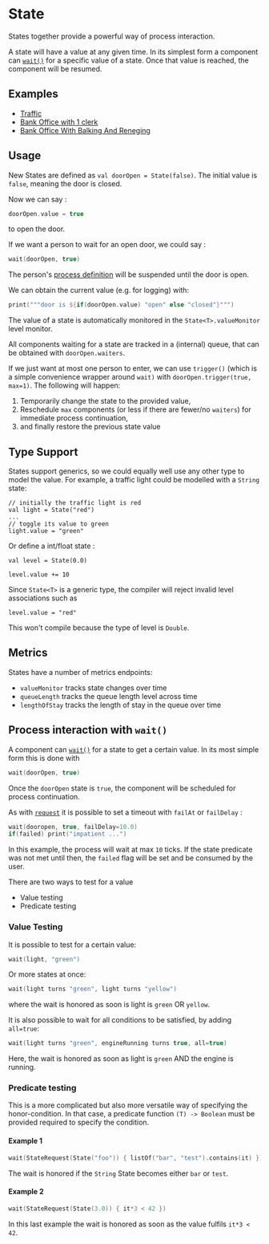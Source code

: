 # State

States together provide a powerful way of process interaction.

A state will have a value at any given time. In its simplest form a component can [`wait()`](component.md#wait) for a specific value of a state. Once that value is reached, the component will be resumed.

## Examples

* [Traffic](examples/traffic.md)
* [Bank Office with 1 clerk](examples/bank_office.md#bank-office-with-states)
* [Bank Office With Balking And Reneging](examples/bank_office.md#bank-office-with-balking-and-reneging)

## Usage

New States are defined as `val doorOpen = State(false)`. The initial value is `false`, meaning
the door is closed.

Now we can say :

```kotlin
doorOpen.value = true
```

to open the door.

If we want a person to wait for an open door, we could say :

```kotlin
wait(doorOpen, true)
```

The person's [process definition](component.md#creation-of-a-component) will be suspended until the door is open.

We can obtain the current value (e.g. for logging) with:

```kotlin
print("""door is ${if(doorOpen.value) "open" else "closed"}""")
```

The value of a state is automatically monitored in the `State<T>.valueMonitor` level monitor.

All components waiting for a state are tracked in a (internal) queue, that can be obtained with `doorOpen.waiters`.

If we just want at most one person to enter, we can use `trigger()` (which is a simple convenience wrapper around `wait)` with `doorOpen.trigger(true, max=1)`. The following will happen:

1. Temporarily change the state to the provided value,
2. Reschedule `max` components (or less if there are fewer/no `waiters`) for immediate process continuation,
3. and finally restore the previous state value


## Type Support

States support generics, so we could equally well use any other type to model the value. For example, a traffic light could be modelled with a `String` state:

```
// initially the traffic light is red
val light = State("red")
...
// toggle its value to green
light.value = "green"
```

Or define a int/float state :

```
val level = State(0.0)
        
level.value += 10
```

Since `State<T>` is a generic type, the compiler will reject invalid level associations such as
```
level.value = "red"
```
This won't compile because the type of level is `Double`.


## Metrics

States have a number of metrics endpoints:

* `valueMonitor` tracks state changes over time
* `queueLength` tracks the queue length level across time
* `lengthOfStay` tracks the length of stay in the queue over time


## Process interaction with `wait()`

A component can [`wait()`](component.md#wait) for a state to get a certain value. In its most simple form this is done with

```kotlin
wait(doorOpen, true)
```

Once the `doorOpen` state is `true`, the component will be scheduled for process continuation.

As with [`request`](component.md#request) it is possible to set a timeout with `failAt` or `failDelay` :

```kotlin
wait(dooropen, true, failDelay=10.0)
if(failed) print("impatient ...")
```

In this example, the process will wait at max `10` ticks. If the state predicate was not met until then, the `failed` flag will be set and be consumed by the user.

There are two ways to test for a value

* Value testing
* Predicate testing

### Value Testing

It is possible to test for a certain value:

```kotlin
wait(light, "green")
```
    
Or more states at once:
    
```kotlin
wait(light turns "green", light turns "yellow")  
```
where the wait is honored as soon is light is `green` OR `yellow`.
    
It is also possible to wait for all conditions to be satisfied, by adding `all=true`:

```kotlin
wait(light turns "green", engineRunning turns true, all=true) 
```
Here, the wait is honored as soon as light is `green` AND  the engine is running.


### Predicate testing

This is a more complicated but also more versatile way of specifying the honor-condition. In that case, a predicate function `(T) -> Boolean` must be provided required to specify the condition.

#### Example 1

```kotlin
wait(StateRequest(State("foo")) { listOf("bar", "test").contains(it) })
```
The wait is honored if the `String` State becomes either `bar` or `test`.

#### Example 2

```kotlin
wait(StateRequest(State(3.0)) { it*3 < 42 })
```

In this last example the wait is honored as soon as the value fulfils `it*3 < 42`.

